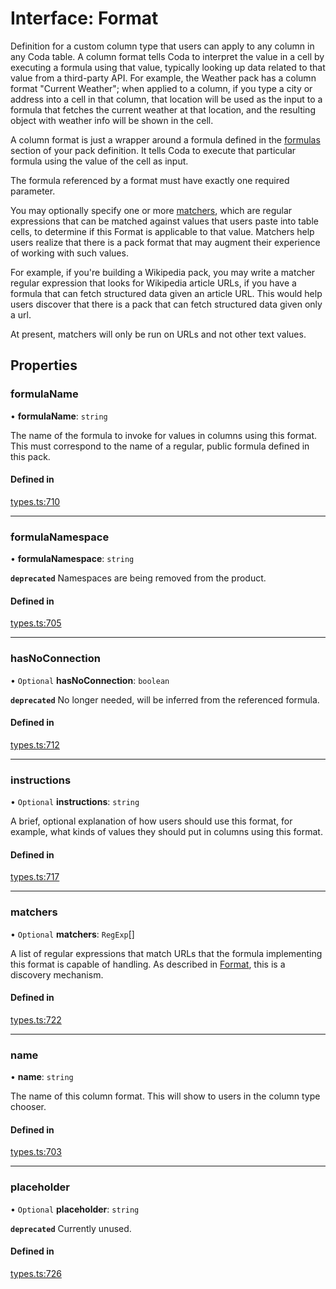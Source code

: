 # Interface: Format

Definition for a custom column type that users can apply to any column in any Coda table.
A column format tells Coda to interpret the value in a cell by executing a formula
using that value, typically looking up data related to that value from a third-party API.
For example, the Weather pack has a column format "Current Weather"; when applied to a column,
if you type a city or address into a cell in that column, that location will be used as the input
to a formula that fetches the current weather at that location, and the resulting object with
weather info will be shown in the cell.

A column format is just a wrapper around a formula defined in the [formulas](PackDefinition.md#formulas) section
of your pack definition. It tells Coda to execute that particular formula using the value
of the cell as input.

The formula referenced by a format must have exactly one required parameter.

You may optionally specify one or more [matchers](Format.md#matchers), which are regular expressions
that can be matched against values that users paste into table cells, to determine if
this Format is applicable to that value. Matchers help users realize that there is a pack
format that may augment their experience of working with such values.

For example, if you're building a Wikipedia pack, you may write a matcher regular expression
that looks for Wikipedia article URLs, if you have a formula that can fetch structured data
given an article URL. This would help users discover that there is a pack that can fetch
structured data given only a url.

At present, matchers will only be run on URLs and not other text values.

## Properties

### formulaName

• **formulaName**: `string`

The name of the formula to invoke for values in columns using this format.
This must correspond to the name of a regular, public formula defined in this pack.

#### Defined in

[types.ts:710](https://github.com/coda/packs-sdk/blob/main/types.ts#L710)

___

### formulaNamespace

• **formulaNamespace**: `string`

**`deprecated`** Namespaces are being removed from the product.

#### Defined in

[types.ts:705](https://github.com/coda/packs-sdk/blob/main/types.ts#L705)

___

### hasNoConnection

• `Optional` **hasNoConnection**: `boolean`

**`deprecated`** No longer needed, will be inferred from the referenced formula.

#### Defined in

[types.ts:712](https://github.com/coda/packs-sdk/blob/main/types.ts#L712)

___

### instructions

• `Optional` **instructions**: `string`

A brief, optional explanation of how users should use this format, for example, what kinds
of values they should put in columns using this format.

#### Defined in

[types.ts:717](https://github.com/coda/packs-sdk/blob/main/types.ts#L717)

___

### matchers

• `Optional` **matchers**: `RegExp`[]

A list of regular expressions that match URLs that the formula implementing this format
is capable of handling. As described in [Format](Format.md), this is a discovery mechanism.

#### Defined in

[types.ts:722](https://github.com/coda/packs-sdk/blob/main/types.ts#L722)

___

### name

• **name**: `string`

The name of this column format. This will show to users in the column type chooser.

#### Defined in

[types.ts:703](https://github.com/coda/packs-sdk/blob/main/types.ts#L703)

___

### placeholder

• `Optional` **placeholder**: `string`

**`deprecated`** Currently unused.

#### Defined in

[types.ts:726](https://github.com/coda/packs-sdk/blob/main/types.ts#L726)
